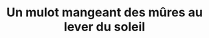 ---
layout: photo
title: Un mulot mangeant des mûres au lever du soleil
desc: An Aer・Pris sur le vif
category: pris-sur-le-vif
image: 8
tags:
- front
metadata:
- boitier: Canon 650D
- focale: F/5
- temps d'exposition: 1/250
- objectif: 55-250mm
- lieu: Ploërdut, Morbihan
---